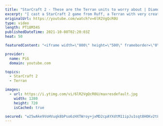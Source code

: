 ```yaml
---
title: "StarCraft 2 - These are the Terran units to worry about | Diamond in the Ruff #54"
excerpt: "I cast a StarCraft 2 game from Ruff, a Terran with very creative gameplay. How will he ruff up his Protoss opponent? There are battlecruisers in this match, but it's ghost banshees that are soooo destructive - fragile but the DPS is ridiculous! 🐷 Support PiG: https://www.patreon.com/PiGSC2  Check out"
originalUrl: https://youtube.com/watch?v=6lR2VgQcR0U
type: video
length: PT18M34S
publishedDateTime: 2021-10-08T02:20:03Z
heat: 50

featuredContent: "<iframe width=\"800\" height=\"500\" frameborder=\"0\" src=\"https://www.youtube.com/embed/6lR2VgQcR0U\" allow=\"accelerometer; autoplay; encrypted-media; gyroscope; picture-in-picture\" allowfullscreen></iframe>"

provider:
  name: PiG
  domain: youtube.com

topics:
  - StarCraft 2
  - Terran

images:
  - url: https://i.ytimg.com/vi/6lR2VgQcR0U/maxresdefault.jpg
    width: 1280
    height: 720
    isCached: true

secured: "w25wAke9VoHVuqk8bPso6zHXTWroy+jxMD2cpAYXdtM11ipJu1sqt8HOKv2t8y6Mruf4GjKqRFqpnCz8HBOYK2ZUZwC2lnb/FqGFfanGtVP3Y1xbYNUqmU8F1jkjHIaVdCz9ZaRyWqgbZeAU+9AlrxcPhvcHz1WauknO6RcRxNK5KO6MUi6uPIU6WJCLZYz5ZxY/8tgo6gDS6RFK+TxIViP8S9BYAgUM7dZH0rkP4dEMl7uzTLHJ+nL7S6PTT6qi+G54pIM/KI381PC3P6uAJmCE5O5jCQMzmplbxtcBuX/BqGKMmG/kSCYaC7p1cO7IZOZ8pgOIv6skk0QgUOKLTUcuDopSVUYNguJlzsHSDejz8sqxt1kYQgw+AllPsz3yqZjKNT6oiY0sRrhA6kjpT0D5LZ5Cq9v5sjG8qRy7UXk=;Xi/958dtElgESZH4qsngwQ=="
---
```


